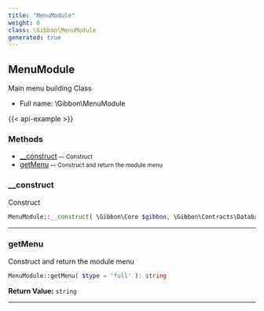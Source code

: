 ```yaml
---
title: "MenuModule"
weight: 0
class: \Gibbon\MenuModule
generated: true
---
```


## MenuModule 

Main menu building Class



* Full name: \Gibbon\MenuModule

{{< api-example >}} 



### Methods

- [__construct](#__construct)<small> — Construct</small>
- [getMenu](#getmenu)<small> — Construct and return the module menu</small>




### __construct

Construct

```php
MenuModule::__construct( \Gibbon\Core $gibbon, \Gibbon\Contracts\Database\Connection $pdo )
```









---

### getMenu

Construct and return the module menu

```php
MenuModule::getMenu( $type = 'full' ): string
```






**Return Value:**
`string`  



---

